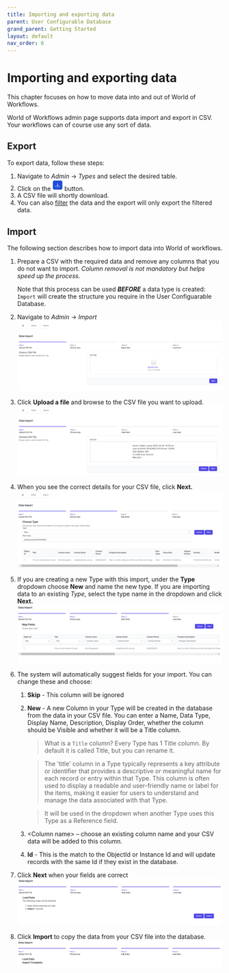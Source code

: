 ```yaml
---
title: Importing and exporting data
parent: User Configurable Database
grand_parent: Getting Started
layout: default
nav_order: 6
---
```


# Importing and exporting data

This chapter focuses on how to move data into and out of World of Workflows.

World of Workflows admin page supports data import and export in CSV.  Your workflows can of course use any sort of data.  


## Export

To export data, follow these steps:

1.  Navigate to *Admin* -\> *Types* and select the desired table.
2.  Click on the <img src="./image37.png" width="24" /> button.
3.  A CSV file will shortly download.
4.  You can also [filter](./working-with-data.html#sort-and-filter) the data and the export will only export the filtered data.

## Import

The following section describes how to import data into World of workflows.

1.  Prepare a CSV with the required data and remove any columns that you do not want to import. *Column removal is not mandatory but helps speed up the process.*
   
    Note that this process can be used ***BEFORE*** a data type is created: `Import` will create the structure you require in the User Configuarable Database.

2.  Navigate to *Admin* -\> *Import*
    ![Import1](./image38.png)
3.  Click **Upload a file** and browse to the CSV file you want to upload.  
    ![Import2](./image39.png)
4.  When you see the correct details for your CSV file, click **Next.**
    ![Import3](./image40.png)
5.  If you are creating a new Type with this import, under the **Type** dropdown choose **New** and name the new type. If you are importing data to an existing *Type*, select the type name in the dropdown and click **Next.**
    ![Import4](./image41.png)
6.  The system will automatically suggest fields for your import. You can change these and choose:
    1.  **Skip** - This column will be ignored
    2.  **New** - A new Column in your Type will be created in the database from the data in your CSV file. You can enter a Name, Data Type, Display Name, Description, Display Order, whether the column should be Visible and whether it will be a Title column.
    
        >What is a `Title` column?  Every Type has 1 Title column.  By default it is called Title, but you can rename it. 
        
        >The 'title' column in a Type typically represents a key attribute or identifier that provides a descriptive or meaningful name for each record or entry within that Type. This column is often used to display a readable and user-friendly name or label for the items, making it easier for users to understand and manage the data associated with that Type.  
        
        >It will be used in the dropdown when another Type uses this Type as a Reference field.
    3.  \<Column name\> – choose an existing column name and your CSV data will be added to this column.
    4.  **Id** - This is the match to the ObjectId or Instance Id and will update records with the same Id if they exist in the database.
7.  Click **Next** when your fields are correct  
    ![Import5](./image42.png)
8.  Click **Import** to copy the data from your CSV file into the database. 
    ![Import6](./image43.png)

